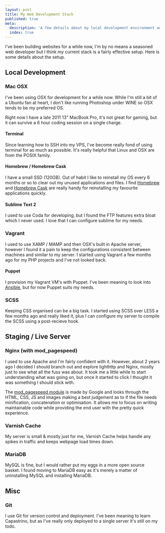 ```yaml
---
layout: post
title: My Web Development Stack
published: true
meta:
  description: 'A few details about my local development environment and software I use.'
  index: true
---
```

I've been building websites for a while now, I'm by no means a seasoned web developer but I think my current stack is a fairly effective setup. Here is some details about the setup.

## Local Development
### Mac OSX
I've been using OSX for development for a while now. While I'm still a bit of a Ubuntu fan at heart, I don't like running Photoshop under WINE so OSX tends to be my preferred OS. 

Right now I have a late 2011 13" MacBook Pro, it's not great for gaming, but it can survive a 6 hour coding session on a single charge.

#### Terminal
Since learning how to SSH into my VPS, I've become really fond of using terminal for as much as possible. It's really helpful that  Linux and OSX are from the POSIX family.

#### Homebrew / Homebrew Cask
I have a small SSD (120GB). Out of habit I like to reinstall my OS every 6 months or so to clear out my unused applications and files. I find [Homebrew](http://brew.sh/) and [Homebrew Cask](https://github.com/phinze/homebrew-cask) are really handy for reinstalling my favourite applications quickly. 

#### Sublime Text 2
I used to use Coda for developing, but I found the FTP features extra bloat which I never used. I love that I can configure sublime for my needs.

### Vagrant
I used to use XAMP / MAMP and then OSX's built in Apache server,  however I found it a pain to keep the configurations consistent between machines and similar to my server. I started using Vagrant a few months ago for my PHP projects and I've not looked back.

#### Puppet
I provision my Vagrant VM's with Puppet. I've been meaning to look into [Ansible](http://www.ansibleworks.com/), but for now Puppet suits my needs.

### SCSS
Keeping CSS organised can be a big task. I started using SCSS over LESS a few months ago and really liked it, plus I can configure my server to compile the SCSS using a post-recieve hook.

## Staging / Live Server
### Nginx (with mod_pagespeed)
I used to use Apache and I'm fairly confident with it. However, about 2 years ago I decided I should branch out and explore lighthttp and Nginx, mostly just to see what all the fuss was about. It took me a little while to start understanding what was going on, but once it started to click I thought it was something I should stick with.

The [mod_pagespeed module](https://developers.google.com/speed/pagespeed/module/) is made by Google and looks through the HTML, CSS, JS and images making a best judgement as to if the file needs minification, concatenation or optimisation. It allows me to focus on writing maintainable code while providing the end user with the pretty quick experience. 

### Varnish Cache
My server is small & mostly just for me, Varnish Cache helps handle any spikes in traffic and keeps webpage load times down.

### MariaDB
MySQL is fine, but I would rather put my eggs in a more open source basket. I found moving to MariaDB easy as it's merely a matter of uninstalling MySQL and installing MariaDB.

## Misc
### Git
I use Git for version control and deployment. I've been meaning to learn Capastrino, but as I've really only deployed to a single server it's still on my todo.
